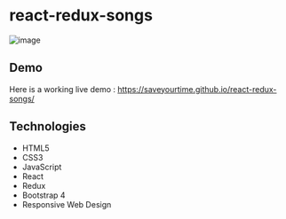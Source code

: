 # react-redux-songs

![image](https://i.imgur.com/Oln4Mq7.png)

## Demo

Here is a working live demo : https://saveyourtime.github.io/react-redux-songs/

## Technologies

- HTML5
- CSS3
- JavaScript
- React
- Redux
- Bootstrap 4
- Responsive Web Design